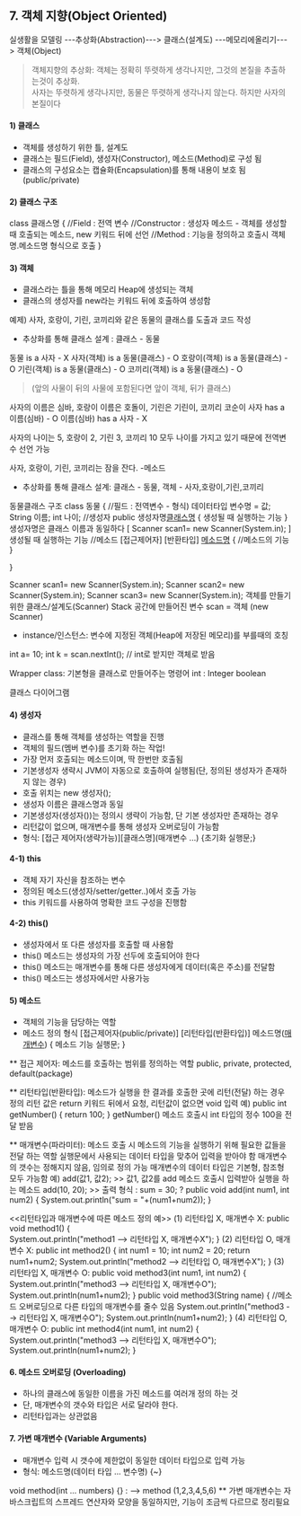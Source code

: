 ## 7. 객체 지향(Object Oriented)

실생활을 모델링 ---추상화(Abstraction)---> 클래스(설계도) ---메모리에올리기---> 객체(Object)

> 객체지향의 추상화: 객체는 정확히 뚜렷하게 생각나지만, 그것의 본질을 추출하는것이 추상화.<br>사자는 뚜렷하게 생각나지만, 동물은 뚜렷하게 생각나지 않는다. 하지만 사자의 본질이다

#### 1) 클래스
- 객체를 생성하기 위한 틀, 설계도
- 클래스는 필드(Field), 생성자(Constructor), 메소드(Method)로 구성 됨
- 클래스의 구성요소는 캡슐화(Encapsulation)를 통해 내용이 보호 됨(public/private)

#### 2) 클래스 구조
class 클래스명 {
	//Field : 전역 변수
	//Constructor : 생성자 메소드 - 객체를 생성할 때 호출되는 메소드, new 키워드 뒤에 선언
	//Method : 기능을 정의하고 호출시 객체명.메소드명 형식으로 호출
}

#### 3) 객체
- 클래스라는 틀을 통해 메모리 Heap에 생성되는 객체
- 클래스의 생성자를 new라는 키워드 뒤에 호출하여 생성함



예제) 사자, 호랑이, 기린, 코끼리와 같은 동물의 클래스를 도출과 코드 작성
- 추상화를 통해 클래스 설계 : 클래스 - 동물

동물 is a 사자 - X
사자(객체) is a 동물(클래스) - O 
호랑이(객체) is a 동물(클래스) - O 
기린(객체) is a 동물(클래스) - O 
코끼리(객체) is a 동물(클래스) - O 
> (앞의 사물이 뒤의 사물에 포함된다면 앞이 객체, 뒤가 클래스)

사자의 이름은 심바, 호랑이 이름은 호돌이, 기린은 기린이, 코끼리 코순이
사자 has a 이름(심바) - O
이름(심바) has a 사자 - X

사자의 나이는 5, 호랑이 2, 기린 3, 코끼리 10
모두 나이를 가지고 있기 때문에 전역변수 선언 가능

사자, 호랑이, 기린, 코끼리는 잠을 잔다. -메소드


- 추상화를 통해 클래스 설계: 클래스 - 동물, 객체 - 사자,호랑이,기린,코끼리

동물클래스 구조
class 동물 {
	//필드 : 전역변수 - 형식) 데이터타입 변수명 = 값;
	String 이름;
	int 나이;
	//생성자
	public 생성자명[클래스명]() {
	생성될 때 실행하는 기능
	}
	생성자명은 클래스 이름과 동일하다 [ Scanner scan1= new Scanner(System.in); ]
	생성될 때 실행하는 기능
	//메소드
	[접근제어자] [반환타입] [메소드명]() {
	//메소드의 기능
	}	
	
}


Scanner scan1= new Scanner(System.in);
Scanner scan2= new Scanner(System.in);
Scanner scan3= new Scanner(System.in);
객체를 만들기 위한 클래스/설계도(Scanner) Stack 공간에 만들어진 변수 scan = 객체 (new Scanner)

- instance/인스턴스: 변수에 지정된 객체(Heap에 저장된 메모리)를 부를때의 호칭

int a= 10; 
int k = scan.nextInt(); // int로 받지만 객체로 받음

Wrapper class: 기본형을 클래스로 만들어주는 명령어
int : Integer
boolean


클래스 다이어그램


#### 4) 생성자
- 클래스를 통해 객체를 생성하는 역할을 진행
- 객체의 필드(멤버 변수)를 초기화 하는 작업!
- 가장 먼저 호출되는 메소드이며, 딱 한번만 호출됨
- 기본생성자 생략시 JVM이 자동으로 호출하여 실행됨(단, 정의된 생성자가 존재하지 않는 경우)
- 호출 위치는 new 생성자();
- 생성자 이름은 클래스명과 동일
- 기본생성자(생성자())는 정의시 생략이 가능함, 단 기본 생성자만 존재하는 경우
- 리턴값이 없으며, 매개변수를 통해 생성자 오버로딩이 가능함
- 형식: [접근 제어자(생략가능)][클래스명](매개변수 ...) {초기화 실행문;}

#### 4-1) this
- 객체 자기 자신을 참조하는 변수
- 정의된 메소드(생성자/setter/getter..)에서 호출 가능
- this 키워드를 사용하여 명확한 코드 구성을 진행함

#### 4-2) this()
- 생성자에서 또 다른 생성자를 호출할 때 사용함
- this() 메소드는 생성자의 가장 선두에 호출되어야 한다
- this() 메소드는 매개변수를 통해 다른 생성자에게 데이터(혹은 주소)를 전달함
- this() 메소드는 생성자에서만 사용가능

#### 5) 메소드
- 객체의 기능을 담당하는 역할
- 메소드 정의 형식
[접근제어자(public/private)] [리턴타입(반환타입)] 메소드명([매개변수](파라미터)) {
	메소드 기능 실행문;
}

**	접근 제어자: 메소드를 호출하는 범위를 정의하는 역할
	public, private, protected, default(package)
	
**	리턴타입(반환타입): 메소드가 실행을 한 결과를 호출한 곳에 리턴(전달) 하는 경우 정의
	리턴 값은 return 키워드 뒤에서 요청, 리턴값이 없으면 void 입력
	예) public int getNumber() {
	return 100;
	}
	getNumber() 메소드 호출시 int 타입의 정수 100을 전달 받음
	
**	매개변수(파라미터): 메소드 호출 시 메소드의 기능을 실행하기 위해 필요한 값들을 전달 하는 역할
	실행문에서 사용되는 데이터 타입을 맞추어 입력을 받아야 함
	매개변수의 갯수는 정해지지 않음, 임의로 정의 가능
	매개변수의 데이터 타입은 기본형, 참조형 모두 가능함
	예) add(값1, 값2); >> 값1, 값2를 add 메소드 호출시 입력받아 실행을 하는 메소드
	add(10, 20); >> 출력 형식 : sum = 30;
	?
	public void add(int num1, int num2) {
	System.out.println("sum = "+(num1+num2));
	}
	
<<리턴타입과 매개변수에 따른 메소드 정의 예>>
(1) 리턴타입 X, 매개변수 X: 
public void method1() {<br>
	System.out.println("method1 --> 리턴타입 X, 매개변수X");
}
(2) 리턴타입 O, 매개변수 X: 
public int method2() {
	int num1 = 10;
	int num2 = 20;
	return num1+num2;
	System.out.println("method2 --> 리턴타입 O, 매개변수X");
}
(3) 리턴타입 X, 매개변수 O: 
public void method3(int num1, int num2) {
	System.out.println("method3 --> 리턴타입 X, 매개변수O");
	System.out.println(num1+num2);
}
public void method3(String name) { //메소드 오버로딩으로 다른 타입의 매개변수를 줄수 있음
	System.out.println("method3 --> 리턴타입 X, 매개변수O");
	System.out.println(num1+num2);
}
(4) 리턴타입 O, 매개변수 O: 
public int method4(int num1, int num2) {
	System.out.println("method3 --> 리턴타입 X, 매개변수O");
	System.out.println(num1+num2);
}


#### 6. 메소드 오버로딩 (Overloading)
- 하나의 클래스에 동일한 이름을 가진 메소드를 여러개 정의 하는 것
- 단, 매개변수의 갯수와 타입은 서로 달라야 한다.
- 리턴타입과는 상관없음


#### 7. 가변 매개변수 (Variable Arguments)
- 매개변수 입력 시 갯수에 제한없이 동일한 데이터 타입으로 입력 가능
- 형식: 메소드명(데이터 타입 ... 변수명) {~}

void method(int ... numbers) {} : --> method (1,2,3,4,5,6)
** 가변 매개변수는 자바스크립트의 스프레드 연산자와 모양을 동일하지만, 기능이 조금씩 다르므로 정리필요




